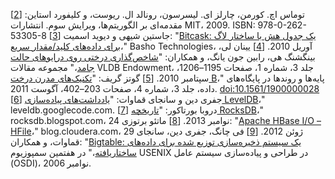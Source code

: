 [[2](ch03.html#Cormen2009uw-marker)] توماس اچ. کورمن، چارلز ای. لیسرسون، رونالد ال. ریوست، و
کلیفورد استاین: مقدمه‌ای بر الگوریتم‌ها، ویرایش سوم. انتشارات MIT، 2009.
ISBN: 978-0-262-53305-8 [[3](ch03.html#Sheehy2010uy-marker)] جاستین شیهی و دیوید اسمیت:
"[Bitcask: یک جدول هش با ساختار لاگ
برای داده‌های کلید/مقدار سریع](http://basho.com/wp-content/uploads/2015/05/bitcask-intro.pdf)،" Basho Technologies، آوریل 2010. [[4](ch03.html#Li2010te-marker)] یینان لی، بینگشنگ هی، رابین جون یانگ، و همکاران:
"[شاخص‌گذاری درختی روی درایوهای حالت جامد](http://www.vldb.org/pvldb/vldb2010/papers/R106.pdf)،"
مجموعه مقالات VLDB Endowment، جلد 3، شماره 1، صفحات 1195–1206،
سپتامبر 2010. [[5](ch03.html#Graefe2011kk-marker)] گوتز گریف:
"[تکنیک‌های مدرن درخت B](http://citeseerx.ist.psu.edu/viewdoc/download?doi=10.1.1.219.7269&rep=rep1&type=pdf)،"
پایه‌ها و روندها در پایگاه‌های داده، جلد 3، شماره 4، صفحات 203–402، آگوست 2011.
[doi:10.1561/1900000028](http://dx.doi.org/10.1561/1900000028) [[6](ch03.html#LevelDB2014-marker)] جفری دین و سانجای قماوات:
"[یادداشت‌های پیاده‌سازی LevelDB](https://github.com/google/leveldb/blob/master/doc/impl.html)،"
leveldb.googlecode.com. [[7](ch03.html#Borthakur2013uc-marker)] دروبا بورتاکور:
"[تاریخچه RocksDB](http://rocksdb.blogspot.com/)،"
rocksdb.blogspot.com، 24 نوامبر 2013. [[8](ch03.html#Bertozzi2012wu-marker)] ماتئو برتوزی:
"[Apache HBase I/O –
HFile](http://blog.cloudera.com/blog/2012/06/hbase-io-hfile-input-output/)،" blog.cloudera.com، 29 ژوئن 2012. [[9](ch03.html#Chang2006ta_ch3-marker)] فی چانگ، جفری دین، سانجای قماوات، و همکاران:
"[Bigtable: یک سیستم ذخیره‌سازی توزیع شده
برای داده‌های ساختاریافته](http://research.google.com/archive/bigtable.html)،" در هفتمین سمپوزیوم USENIX در طراحی و پیاده‌سازی سیستم عامل
(OSDI)، نوامبر 2006.